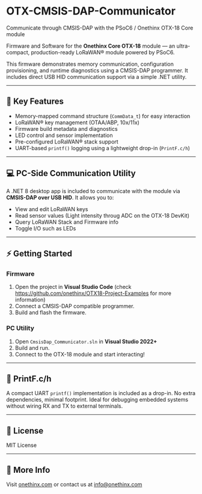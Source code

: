 # OTX-CMSIS-DAP-Communicator
Communicate through CMSIS-DAP with the PSoC6 / Onethinx OTX-18 Core module 

Firmware and Software for the **Onethinx Core OTX-18** module — an ultra-compact, production-ready LoRaWAN® module powered by PSoC6.

This firmware demonstrates memory communication, configuration provisioning, and runtime diagnostics using a CMSIS-DAP programmer. It includes direct USB HID communication support via a simple .NET utility.

---

## 🔧 Key Features

- Memory-mapped command structure (`CommData_t`) for easy interaction
- LoRaWAN® key management (OTAA/ABP, 10x/11x)
- Firmware build metadata and diagnostics
- LED control and sensor implementation
- Pre-configured LoRaWAN® stack support
- UART-based `printf()` logging using a lightweight drop-in (`PrintF.c/h`)
  
---

## 💻 PC-Side Communication Utility

A .NET 8 desktop app is included to communicate with the module via **CMSIS-DAP over USB HID**. It allows you to:

- View and edit LoRaWAN keys
- Read sensor values (Light intensity throug ADC on the OTX-18 DevKit)
- Query LoRaWAN Stack and Firmware info
- Toggle I/O such as LEDs

---

## ⚡ Getting Started

### Firmware

1. Open the project in **Visual Studio Code** (check https://github.com/onethinx/OTX18-Project-Examples for more information)
2. Connect a CMSIS-DAP compatible programmer.
3. Build and flash the firmware.

### PC Utility

1. Open `CmsisDap_Communicator.sln` in **Visual Studio 2022+**
2. Build and run.
3. Connect to the OTX-18 module and start interacting!

---

## 🧩 PrintF.c/h

A compact UART `printf()` implementation is included as a drop-in. No extra dependencies, minimal footprint. Ideal for debugging embedded systems without wiring RX and TX to external terminals.

---

## 📄 License

MIT License  

---

## 🧠 More Info

Visit [onethinx.com](https://onethinx.com) or contact us at [info@onethinx.com](mailto:info@onethinx.com)
